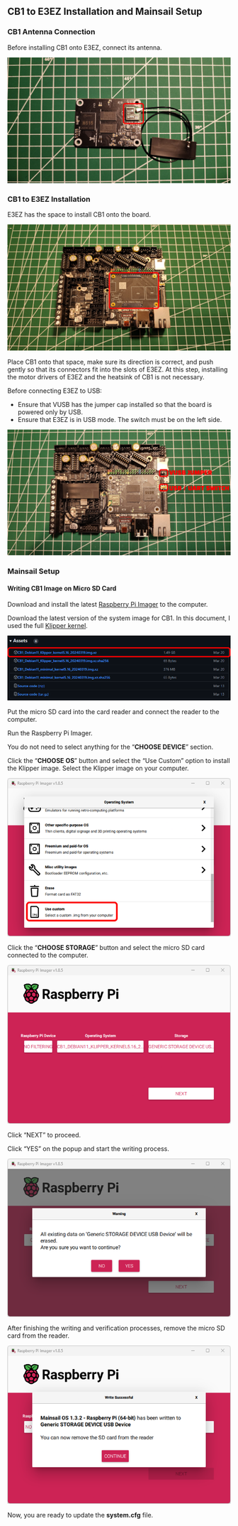 ## CB1 to E3EZ Installation and Mainsail Setup
### CB1 Antenna Connection
Before installing CB1 onto E3EZ, connect its antenna.

![](https://github.com/CanBayraktarkatal/MantaE3EZ-with-CB1-and-HermitCrab2-CANBus-setup-for-Ender3Pro/blob/main/Images/1.png)

### CB1 to E3EZ Installation
E3EZ has the space to install CB1 onto the board.

![](https://github.com/CanBayraktarkatal/MantaE3EZ-with-CB1-and-HermitCrab2-CANBus-setup-for-Ender3Pro/blob/main/Images/2.png)

Place CB1 onto that space, make sure its direction is correct, and push gently so that its connectors fit into the slots of E3EZ. At this step, installing the motor drivers of E3EZ and the heatsink of CB1 is not necessary.

Before connecting E3EZ to USB:
- Ensure that VUSB has the jumper cap installed so that the board is powered only by USB.
- Ensure that E3EZ is in USB mode. The switch must be on the left side.

![](https://github.com/CanBayraktarkatal/MantaE3EZ-with-CB1-and-HermitCrab2-CANBus-setup-for-Ender3Pro/blob/main/Images/3.png)

### Mainsail Setup
#### Writing CB1 Image on Micro SD Card
Download and install the latest [Raspberry Pi Imager](https://www.raspberrypi.com/software/ "Raspberry Pi Imager") to the computer.

Download the latest version of the system image for CB1. In this document, I used the full [Klipper kernel](https://github.com/bigtreetech/CB1/releases "CB1 Klipper Kernel").

![](https://github.com/CanBayraktarkatal/MantaE3EZ-with-CB1-and-HermitCrab2-CANBus-setup-for-Ender3Pro/blob/main/Images/4.png)

Put the micro SD card into the card reader and connect the reader to the computer.

Run the Raspberry Pi Imager.

You do not need to select anything for the “**CHOOSE DEVICE**” section.

Click the “**CHOOSE OS**” button and select the “Use Custom” option to install the Klipper image. Select the Klipper image on your computer.

![](https://github.com/CanBayraktarkatal/MantaE3EZ-with-CB1-and-HermitCrab2-CANBus-setup-for-Ender3Pro/blob/main/Images/5.png)

Click the “**CHOOSE STORAGE**” button and select the micro SD card connected to the computer.

![](https://github.com/CanBayraktarkatal/MantaE3EZ-with-CB1-and-HermitCrab2-CANBus-setup-for-Ender3Pro/blob/main/Images/6.png)

Click “NEXT” to proceed.

Click “YES” on the popup and start the writing process.

![](https://github.com/CanBayraktarkatal/MantaE3EZ-with-CB1-and-HermitCrab2-CANBus-setup-for-Ender3Pro/blob/main/Images/7.png)

After finishing the writing and verification processes, remove the micro SD card from the reader.

![](https://github.com/CanBayraktarkatal/MantaE3EZ-with-CB1-and-HermitCrab2-CANBus-setup-for-Ender3Pro/blob/main/Images/8.png)

Now, you are ready to update the **system.cfg** file.
